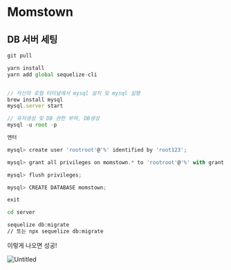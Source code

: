 # Momstown


## DB 서버 세팅
```jsx
git pull
```

```jsx
yarn install
yarn add global sequelize-cli   
```

```jsx

// 자신의 로컬 터미널에서 mysql 설치 및 mysql 실행
brew install mysql 
mysql.server start

```

```jsx
// 유저생성 및 DB 권한 부여, DB생성
mysql -u root -p 

엔터

mysql> create user 'rootroot'@'%' identified by 'root123';

mysql> grant all privileges on momstown.* to 'rootroot'@'%' with grant option; flush privileges;

mysql> flush privileges;

mysql> CREATE DATABASE momstown;

exit
```

```bash
cd server

sequelize db:migrate
// 또는 npx sequelize db:migrate
```

이렇게 나오면 성공!

![Untitled](https://s3.us-west-2.amazonaws.com/secure.notion-static.com/17908bb6-fc43-427d-ba26-e9088e41d0a9/Untitled.png?X-Amz-Algorithm=AWS4-HMAC-SHA256&X-Amz-Content-Sha256=UNSIGNED-PAYLOAD&X-Amz-Credential=AKIAT73L2G45EIPT3X45%2F20230107%2Fus-west-2%2Fs3%2Faws4_request&X-Amz-Date=20230107T164734Z&X-Amz-Expires=86400&X-Amz-Signature=0d2bc34b1ce7fd29855dfec838bf29253468031b6399508293641efd4551c339&X-Amz-SignedHeaders=host&response-content-disposition=filename%3D%22Untitled.png%22&x-id=GetObject)